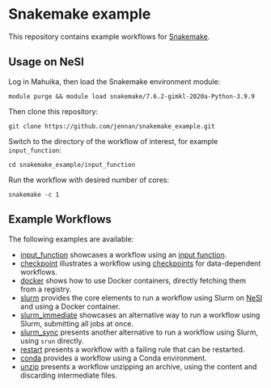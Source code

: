 # Snakemake example

This repository contains example workflows for [Snakemake](https://snakemake.readthedocs.io/en/stable/).


## Usage on NeSI

Log in Mahuika, then load the Snakemake environment module:

```
module purge && module load snakemake/7.6.2-gimkl-2020a-Python-3.9.9
```

Then clone this repository:

```
git clone https://github.com/jennan/snakemake_example.git
```

Switch to the directory of the workflow of interest, for example `input_function`:

```
cd snakemake_example/input_function
```

Run the workflow with desired number of cores:

```
snakemake -c 1
```


## Example Workflows

The following examples are available:

- [input_function](input_function) showcases a workflow using an [input function](https://snakemake.readthedocs.io/en/stable/snakefiles/rules.html#input-functions).
- [checkpoint](checkpoint) illustrates a workflow using [checkpoints](https://snakemake.readthedocs.io/en/stable/snakefiles/rules.html#data-dependent-conditional-execution) for data-dependent workflows.
- [docker](docker) shows how to use Docker containers, directly fetching them from a registry.
- [slurm](slurm) provides the core elements to run a workflow using Slurm on [NeSI](https://www.nesi.org.nz) and using a Docker container.
- [slurm_immediate](slurm_immediate) showcases an alternative way to run a workflow using Slurm, submitting all jobs at once.
- [slurm_sync](slurm_synnc) presents another alternative to run a workflow using Slurm, using `srun` directly.
- [restart](restart) presents a workflow with a failing rule that can be restarted.
- [conda](conda) provides a workflow using a Conda environment.
- [unzip](unzip) presents a workflow unzipping an archive, using the content and discarding intermediate files.
